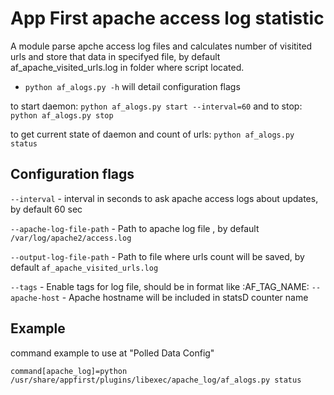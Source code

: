 App First apache access log statistic
=====================

A module parse apche access log files and calculates 
number of visitited urls and store that data in specifyed file,
by default af_apache_visited_urls.log in folder where script located.


* `python af_alogs.py -h` will detail configuration flags

to start daemon:
    `python af_alogs.py start --interval=60`
and to stop:
    `python af_alogs.py stop`

to get current state of daemon and count of urls:
    `python af_alogs.py status`



Configuration flags
-----------
`--interval` - interval in seconds to ask apache access logs about updates, by default 60 sec

`--apache-log-file-path` - Path to apache log file , by default `/var/log/apache2/access.log`

`--output-log-file-path` - Path to file where urls count will be saved, by default `af_apache_visited_urls.log`

`--tags` - Enable tags for log file, should be in format like :AF_TAG_NAME:
`--apache-host` - Apache hostname will be included in statsD counter name


Example
-----------
command example to use at "Polled Data Config"

    command[apache_log]=python /usr/share/appfirst/plugins/libexec/apache_log/af_alogs.py status